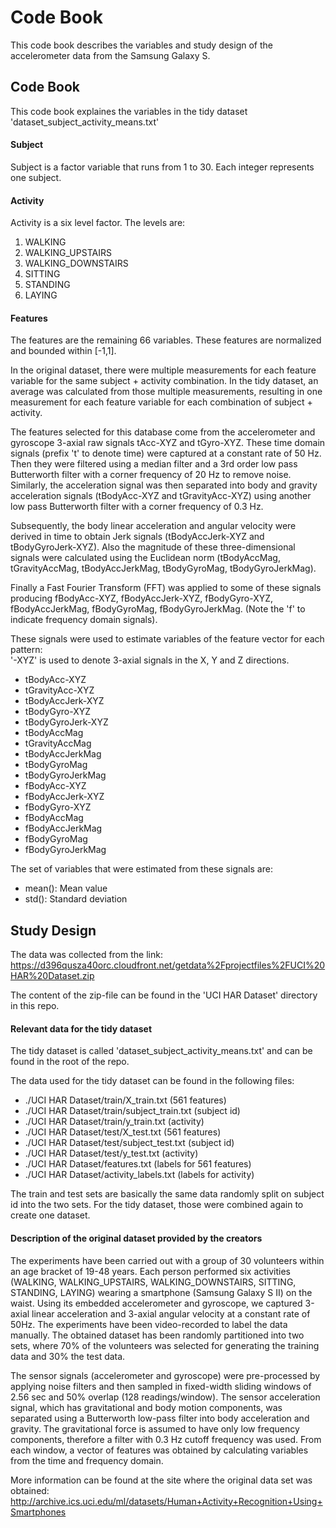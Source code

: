 Code Book
=========
This code book describes the variables and study design of the accelerometer data from the Samsung Galaxy S.

## Code Book
This code book explaines the variables in the tidy dataset 'dataset_subject_activity_means.txt'

#### Subject
Subject is a factor variable that runs from 1 to 30. Each integer represents one subject.

#### Activity
Activity is a six level factor. The levels are:

1. WALKING
2. WALKING_UPSTAIRS
3. WALKING_DOWNSTAIRS
4. SITTING
5. STANDING
6. LAYING

#### Features
The features are the remaining 66 variables. These features are normalized and bounded within [-1,1].

In the original dataset, there were multiple measurements for each feature variable for the same subject + activity combination. In the tidy dataset, an average was calculated from those multiple measurements, resulting in one measurement for each feature variable for each combination of subject + activity.

The features selected for this database come from the accelerometer and gyroscope 3-axial raw signals tAcc-XYZ and tGyro-XYZ. These time domain signals (prefix 't' to denote time) were captured at a constant rate of 50 Hz. Then they were filtered using a median filter and a 3rd order low pass Butterworth filter with a corner frequency of 20 Hz to remove noise. Similarly, the acceleration signal was then separated into body and gravity acceleration signals (tBodyAcc-XYZ and tGravityAcc-XYZ) using another low pass Butterworth filter with a corner frequency of 0.3 Hz. 

Subsequently, the body linear acceleration and angular velocity were derived in time to obtain Jerk signals (tBodyAccJerk-XYZ and tBodyGyroJerk-XYZ). Also the magnitude of these three-dimensional signals were calculated using the Euclidean norm (tBodyAccMag, tGravityAccMag, tBodyAccJerkMag, tBodyGyroMag, tBodyGyroJerkMag). 

Finally a Fast Fourier Transform (FFT) was applied to some of these signals producing fBodyAcc-XYZ, fBodyAccJerk-XYZ, fBodyGyro-XYZ, fBodyAccJerkMag, fBodyGyroMag, fBodyGyroJerkMag. (Note the 'f' to indicate frequency domain signals). 

These signals were used to estimate variables of the feature vector for each pattern:  
'-XYZ' is used to denote 3-axial signals in the X, Y and Z directions.

* tBodyAcc-XYZ
* tGravityAcc-XYZ
* tBodyAccJerk-XYZ
* tBodyGyro-XYZ
* tBodyGyroJerk-XYZ
* tBodyAccMag
* tGravityAccMag
* tBodyAccJerkMag
* tBodyGyroMag
* tBodyGyroJerkMag
* fBodyAcc-XYZ
* fBodyAccJerk-XYZ
* fBodyGyro-XYZ
* fBodyAccMag
* fBodyAccJerkMag
* fBodyGyroMag
* fBodyGyroJerkMag

The set of variables that were estimated from these signals are: 

* mean(): Mean value
* std(): Standard deviation

## Study Design
The data was collected from the link:
https://d396qusza40orc.cloudfront.net/getdata%2Fprojectfiles%2FUCI%20HAR%20Dataset.zip

The content of the zip-file can be found in the 'UCI HAR Dataset' directory in this repo.

#### Relevant data for the tidy dataset
The tidy dataset is called 'dataset_subject_activity_means.txt' and can be found in the root of the repo.

The data used for the tidy dataset can be found in the following files:

* ./UCI HAR Dataset/train/X_train.txt (561 features)
* ./UCI HAR Dataset/train/subject_train.txt (subject id)
* ./UCI HAR Dataset/train/y_train.txt (activity)
* ./UCI HAR Dataset/test/X_test.txt (561 features)
* ./UCI HAR Dataset/test/subject_test.txt (subject id)
* ./UCI HAR Dataset/test/y_test.txt (activity)
* ./UCI HAR Dataset/features.txt (labels for 561 features)
* ./UCI HAR Dataset/activity_labels.txt (labels for activity)

The train and test sets are basically the same data randomly split on subject id into the two sets. For the tidy dataset, those were combined again to create one dataset.

#### Description of the original dataset provided by the creators
The experiments have been carried out with a group of 30 volunteers within an age bracket of 19-48 years. Each person performed six activities (WALKING, WALKING_UPSTAIRS, WALKING_DOWNSTAIRS, SITTING, STANDING, LAYING) wearing a smartphone (Samsung Galaxy S II) on the waist. Using its embedded accelerometer and gyroscope, we captured 3-axial linear acceleration and 3-axial angular velocity at a constant rate of 50Hz. The experiments have been video-recorded to label the data manually. The obtained dataset has been randomly partitioned into two sets, where 70% of the volunteers was selected for generating the training data and 30% the test data. 

The sensor signals (accelerometer and gyroscope) were pre-processed by applying noise filters and then sampled in fixed-width sliding windows of 2.56 sec and 50% overlap (128 readings/window). The sensor acceleration signal, which has gravitational and body motion components, was separated using a Butterworth low-pass filter into body acceleration and gravity. The gravitational force is assumed to have only low frequency components, therefore a filter with 0.3 Hz cutoff frequency was used. From each window, a vector of features was obtained by calculating variables from the time and frequency domain.

More information can be found at the site where the original data set was obtained:
http://archive.ics.uci.edu/ml/datasets/Human+Activity+Recognition+Using+Smartphones